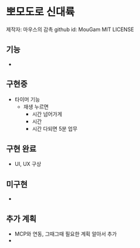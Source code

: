 # 뽀모도로 신대륙

제작자: 마우스의 감촉
    github id: MouGam
MIT LICENSE

## 기능
- 

## 구현중
- 타이머 기능
    - 재생 누르면
        - 시간 넘어가게
        - 시간 
        - 시간 다되면 5분 업무

## 구현 완료
- UI, UX 구상

## 미구현
- 

## 추가 계획
- MCP와 연동, 그때그때 필요한 계획 알아서 추가
- 